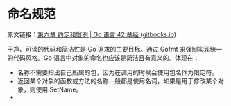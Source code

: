 # 命名规范

原文链接：[第六章 约定和惯例 | Go 语言 42 章经 (gitbooks.io)](https://wizardforcel.gitbooks.io/go42/content/content/42_6_convention.html#61-可见性规则)

干净、可读的代码和简洁性是 Go 追求的主要目标。通过 Gofmt 来强制实现统一的代码风格。Go 语言中对象的命名也应该是简洁且有意义的。体现在：

- 名称不需要指出自己所属的包，因为在调用的时候会使用包名作为限定符。
- 返回某个对象的函数或方法的名称一般都是使用名词，如果是用于修改某个对象，则使用 SetName。
- 

